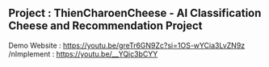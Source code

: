 ## Project : ThienCharoenCheese - AI Classification Cheese and Recommendation Project

Demo Website : https://youtu.be/greTr6GN9Zc?si=1OS-wYCia3LvZN9z
/nImplement : https://youtu.be/__YQjc3bCYY
